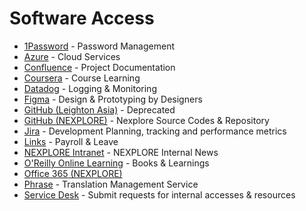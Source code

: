 # Software Access <!-- omit in toc -->

- [1Password](https://1password.com "https://1password.com") - Password Management
- [Azure](https://portal.azure.com "https://portal.azure.com") - Cloud Services
- [Confluence](https://nexplore.atlassian.net/wiki "https://nexplore.atlassian.net/wiki") - Project Documentation
- [Coursera](https://www.coursera.org "https://www.coursera.org") - Course Learning
- [Datadog](https://app.datadoghq.eu "https://app.datadoghq.eu") - Logging & Monitoring
- [Figma](https://www.figma.com "https://www.figma.com") - Design & Prototyping by Designers
- [GitHub (Leighton Asia)](https://github.com/leightonasia "https://github.com/leightonasia") - Deprecated
- [GitHub (NEXPLORE)](https://github.com/NexploreTechnology "https://github.com/NexploreTechnology") - Nexplore Source Codes & Repository
- [Jira](https://nexplore.atlassian.net/jira "https://nexplore.atlassian.net/jira") - Development Planning, tracking and performance metrics
- [Links](https://nexplore.linksinternational.com "https://nexplore.linksinternational.com") - Payroll & Leave
- [NEXPLORE Intranet](https://nexploreworld.sharepoint.com/sites/NexploreIntranet "https://nexploreworld.sharepoint.com/sites/NexploreIntranet") - NEXPLORE Internal News
- [O'Reilly Online Learning](https://www.oreilly.com/online-learning "https://www.oreilly.com/online-learning") - Books & Learnings
- [Office 365 (NEXPLORE)](https://outlook.office365.com "https://outlook.office365.com")
- [Phrase](https://eu.phrase.com "https://eu.phrase.com") - Translation Management Service
- [Service Desk](https://nexplore.atlassian.net/servicedesk/customer/portals "https://nexplore.atlassian.net/servicedesk/customer/portals") - Submit requests for internal accesses & resources
